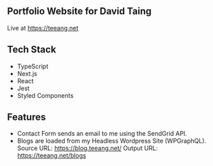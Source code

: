 ## Portfolio Website for David Taing
Live at https://teeang.net

## Tech Stack

- TypeScript
- Next.js
- React
- Jest
- Styled Components

## Features

- Contact Form sends an email to me using the SendGrid API.
- Blogs are loaded from my Headless Wordpress Site (WPGraphQL). Source URL: https://blog.teeang.net/ Output URL: https://teeang.net/blogs
